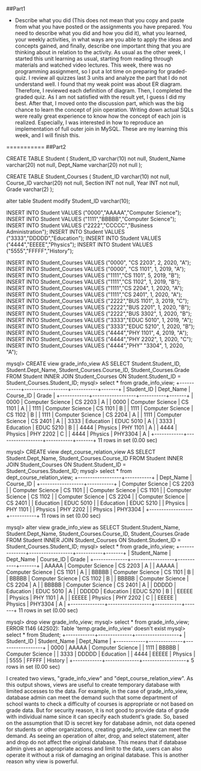 ##Part1
- Describe what you did (This does not mean that you copy and paste from what you have posted or the assignments you have prepared. You need to describe what you did and how you did it), what you learned, your weekly activities, in what ways are you able to apply the ideas and concepts gained, and finally, describe one important thing that you are thinking about in relation to the activity.
As usual as the other week, I started this unit learning as usual, starting from reading through materials and watched video lectures. This week, there was no programming assignment, so I put a lot time on preparing for graded-quiz. I review all quizzes last 3 units and analyze the part that I do not understand well. I found that my weak point was about ER diagram. Therefore, I reviewed each definition of diagram. Then, I completed the graded quiz. As I am not satisfied with the result yet, I guess I did my best. After that, I moved onto the discussion part, which was the big chance to learn the concept of join operation. Writing down actual SQLs were really great experience to know how the concept of each join is realized. Especially, I was interested in how to reproduce an implementation of full outer join in MySQL. These are my learning this week, and I will finish this.

===========
##Part2

CREATE TABLE Student
      (
        Student_ID varchar(10) not null,
        Student_Name varchar(20) not null,
        Dept_Name varchar(20) not null
      );

CREATE TABLE Student_Courses
      (
        Student_ID varchar(10) not null,
        Course_ID varchar(20) not null,
        Section INT not null,
        Year INT not null,
        Grade varchar(2)
      );

alter table Student modify Student_ID varchar(10);

INSERT INTO Student VALUES ("0000","AAAAA","Computer Science");
INSERT INTO Student VALUES ("1111","BBBBB","Computer Science");
INSERT INTO Student VALUES ("2222","CCCCC","Business Administration");
INSERT INTO Student VALUES ("3333","DDDDD","Education");
INSERT INTO Student VALUES ("4444","EEEEE","Physics");
INSERT INTO Student VALUES ("5555","FFFFF","History");

INSERT INTO Student_Courses VALUES ("0000",	"CS 2203", 2, 2020,	"A");
INSERT INTO Student_Courses VALUES ("0000",	"CS 1101", 1, 2019,	"A");
INSERT INTO Student_Courses VALUES ("1111","CS 1101", 5, 2019, "B");
INSERT INTO Student_Courses VALUES ("1111","CS 1102",	1, 2019, "B");
INSERT INTO Student_Courses VALUES ("1111","CS 2204",	1, 2020, "A");
INSERT INTO Student_Courses VALUES ("1111","CS 2401",	1, 2020, "A");
INSERT INTO Student_Courses VALUES ("2222","BUS 1101", 3,	2019,	"C");
INSERT INTO Student_Courses VALUES ("2222","BUS 2201", 1, 2020,	"B");
INSERT INTO Student_Courses VALUES ("2222","BUS 3302", 1, 2020,	"B");
INSERT INTO Student_Courses VALUES ("3333","EDUC 5010",	1, 2019, "A");
INSERT INTO Student_Courses VALUES ("3333","EDUC 5210", 1, 2020, "B");
INSERT INTO Student_Courses VALUES ("4444","PHY 1101", 4, 2019,	"A");
INSERT INTO Student_Courses VALUES ("4444","PHY 2202", 1, 2020,	"C");
INSERT INTO Student_Courses VALUES ("4444","PHY" "3304", 1, 2020, "A");

mysql> CREATE view grade_info_view AS SELECT Student.Student_ID, Student.Dept_Name, Student_Courses.Course_ID, Student_Courses.Grade FROM Student INNER JOIN Student_Courses ON  Student.Student_ID =  Student_Courses.Student_ID;
mysql> select * from grade_info_view;
+------------+------------------+-----------+-------+
| Student_ID | Dept_Name        | Course_ID | Grade |
+------------+------------------+-----------+-------+
| 0000       | Computer Science | CS 2203   | A     |
| 0000       | Computer Science | CS 1101   | A     |
| 1111       | Computer Science | CS 1101   | B     |
| 1111       | Computer Science | CS 1102   | B     |
| 1111       | Computer Science | CS 2204   | A     |
| 1111       | Computer Science | CS 2401   | A     |
| 3333       | Education        | EDUC 5010 | A     |
| 3333       | Education        | EDUC 5210 | B     |
| 4444       | Physics          | PHY 1101  | A     |
| 4444       | Physics          | PHY 2202  | C     |
| 4444       | Physics          | PHY3304   | A     |
+------------+------------------+-----------+-------+
11 rows in set (0.00 sec)

mysql> CREATE view dept_course_relation_view AS SELECT Student.Dept_Name, Student_Courses.Course_ID FROM Student INNER JOIN Student_Courses ON Student.Student_ID =  Student_Courses.Student_ID;
mysql> select * from dept_course_relation_view;
+------------------+-----------+
| Dept_Name        | Course_ID |
+------------------+-----------+
| Computer Science | CS 2203   |
| Computer Science | CS 1101   |
| Computer Science | CS 1101   |
| Computer Science | CS 1102   |
| Computer Science | CS 2204   |
| Computer Science | CS 2401   |
| Education        | EDUC 5010 |
| Education        | EDUC 5210 |
| Physics          | PHY 1101  |
| Physics          | PHY 2202  |
| Physics          | PHY3304   |
+------------------+-----------+
11 rows in set (0.00 sec)

mysql> alter view grade_info_view as SELECT Student.Student_Name, Student.Dept_Name, Student_Courses.Course_ID, Student_Courses.Grade FROM Student INNER JOIN Student_Courses ON  Student.Student_ID =  Student_Courses.Student_ID;
mysql> select * from grade_info_view;
+--------------+------------------+-----------+-------+
| Student_Name | Dept_Name        | Course_ID | Grade |
+--------------+------------------+-----------+-------+
| AAAAA        | Computer Science | CS 2203   | A     |
| AAAAA        | Computer Science | CS 1101   | A     |
| BBBBB        | Computer Science | CS 1101   | B     |
| BBBBB        | Computer Science | CS 1102   | B     |
| BBBBB        | Computer Science | CS 2204   | A     |
| BBBBB        | Computer Science | CS 2401   | A     |
| DDDDD        | Education        | EDUC 5010 | A     |
| DDDDD        | Education        | EDUC 5210 | B     |
| EEEEE        | Physics          | PHY 1101  | A     |
| EEEEE        | Physics          | PHY 2202  | C     |
| EEEEE        | Physics          | PHY3304   | A     |
+--------------+------------------+-----------+-------+
11 rows in set (0.00 sec)

mysql> drop view grade_info_view;
mysql> select * from grade_info_view;
ERROR 1146 (42S02): Table 'temp.grade_info_view' doesn't exist
mysql> select * from Student;
+------------+--------------+------------------+
| Student_ID | Student_Name | Dept_Name        |
+------------+--------------+------------------+
| 0000       | AAAAA        | Computer Science |
| 1111       | BBBBB        | Computer Science |
| 3333       | DDDDD        | Education        |
| 4444       | EEEEE        | Physics          |
| 5555       | FFFFF        | History          |
+------------+--------------+------------------+
5 rows in set (0.00 sec)

I created two views, "grade_info_view" and "dept_course_relation_view". As this output shows, views are useful to create temporary database with limited accesses to the data. For example, in the case of grade_info_view, database admin can meet the demand such that some department of school wants to check a difficulty of courses is appropriate or not based on grade data. But for security reason, it is not good to provide data of grade with individual name since it can specify each student's grade. So, based on the assumption that ID is secret key for database admin, not data opened for students or other organizations, creating grade_info_view can meet the demand. As seeing an operation of alter, drop, and select statement, alter and drop do not affect the original database. This means that if database admin gives an appropriate access and limit to the data, users can also operate it without a risk of damaging an original database. This is another reason why view is powerful.